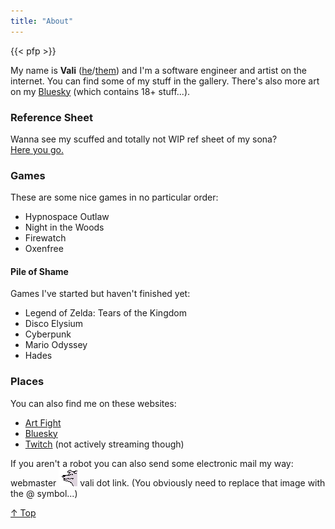 ```yaml
---
title: "About"
---
```


<div class="card h-card">
    <div class="img-wrap-left" >
        {{< pfp >}}
        <p>
            My name is <strong class="p-name">Vali</strong> (<a
                href="https://en.wiktionary.org/wiki/he#Pronoun" class="u-pronoun">he</a>/<a
                href="https://en.wiktionary.org/wiki/they#Pronoun" class="u-pronoun">them</a>) and
            <span class="p-note">I'm a software engineer and artist on the internet.</span> You can
            find
            some of my stuff in the gallery. There's also more art on my <a rel="me" class="u-url"
                href="https://bsky.app/profile/vali.link">Bluesky</a> (which contains 18+
            stuff...).<a rel="me" class="u-url" href="https://vali.link"></a></p>
    </div>
</div>
<div class="card" id="ref">
    <h3>Reference Sheet</h3>
    Wanna see my scuffed and totally not WIP ref sheet of my sona?<br />
    <a href="/ref">Here you go.</a>
</div>
<div class="card" id="games">
    <h3>Games</h3>
    These are some nice games in no particular order:
    <ul>
        <li>Hypnospace Outlaw</li>
        <li>Night in the Woods</li>
        <li>Firewatch</li>
        <li>Oxenfree</li>
    </ul>
    <h4>Pile of Shame</h4>
    Games I've started but haven't finished yet:
    <ul>
        <li>Legend of Zelda: Tears of the Kingdom</li>
        <li>Disco Elysium</li>
        <li>Cyberpunk</li>
        <li>Mario Odyssey</li>
        <li>Hades</li>
    </ul>
</div>
<div class="card" id="places">
    <h3>Places</h3>
    <p>
        You can also find me on these websites:
    </p>
    <ul>
        <li><a target="_blank" href="https://artfight.net/~vali_woof">Art Fight</a></li>
        <li><a target="_blank" href="https://bsky.app/profile/vali.link">Bluesky</a></li>
        <li><a target="_blank" href="https://twitch.tv/vali_woof">Twitch</a> (not actively streaming
            though)</li>
    </ul>
    <p>
        If you aren't a robot you can also send some electronic mail my way: webmaster <img
            src="/res/dog.gif" onclick="bark();"> vali dot link. (You obviously need to replace that
        image with the @ symbol...)
    </p>
</div>
<a href="#top" id="bottom">&ShortUpArrow; Top</a>